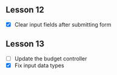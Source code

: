 ## Lesson 12

- [x] Clear input fields after submitting form

## Lesson 13

- [ ] Update the budget controller
- [x] Fix input data types